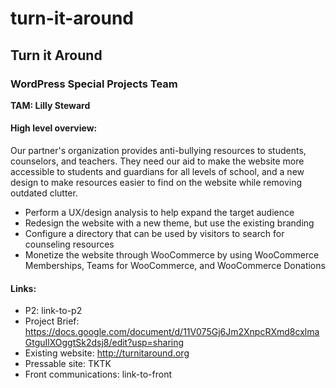 # turn-it-around
## Turn it Around ##
### WordPress Special Projects Team ###
**TAM: Lilly Steward**

#### High level overview: ####
Our partner's organization provides anti-bullying resources to students, counselors, and teachers. They need our aid to make the website more accessible to students and guardians for all levels of school, and a new design to make resources easier to find on the website while removing outdated clutter. 

* Perform a UX/design analysis to help expand the target audience
* Redesign the website with a new theme, but use the existing branding
* Configure a directory that can be used by visitors to search for counseling resources
* Monetize the website through WooCommerce by using WooCommerce Memberships, Teams for WooCommerce, and WooCommerce Donations

#### Links: ####

* P2: link-to-p2
* Project Brief: https://docs.google.com/document/d/11V075Gj6Jm2XnpcRXmd8cxlmaGtguIlXOggtSk2dsj8/edit?usp=sharing
* Existing website: http://turnitaround.org
* Pressable site: TKTK
* Front communications: link-to-front
